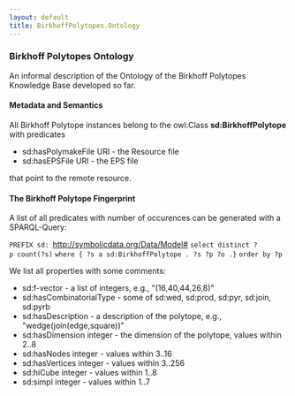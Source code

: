 ```yaml
---
layout: default
title: BirkhoffPolytopes.Ontology
---
```


### Birkhoff Polytopes Ontology

An informal description of the Ontology of the Birkhoff Polytopes Knowledge Base developed so far.

#### Metadata and Semantics

All Birkhoff Polytope instances belong to the owl:Class **sd:BirkhoffPolytope** with predicates

-   sd:hasPolymakeFile URI - the Resource file
-   sd:hasEPSFile URI - the EPS file

that point to the remote resource.

#### The Birkhoff Polytope Fingerprint

A list of all predicates with number of occurences can be generated with a SPARQL-Query:

`PREFIX sd: `<http://symbolicdata.org/Data/Model#>
`select distinct ?p count(?s)`
`where { ?s a sd:BirkhoffPolytope . ?s ?p ?o .}`
`order by ?p`

We list all properties with some comments:

-   sd:f-vector - a list of integers, e.g., "(16,40,44,26,8)"
-   sd:hasCombinatorialType - some of sd:wed, sd:prod, sd:pyr, sd:join, sd:pyrb
-   sd:hasDescription - a description of the polytope, e.g., "wedge(join(edge,square))"
-   sd:hasDimension integer - the dimension of the polytope, values within 2..8
-   sd:hasNodes integer - values within 3..16
-   sd:hasVertices integer - values within 3..256
-   sd:hiCube integer - values within 1..8
-   sd:simpl integer - values within 1..7

